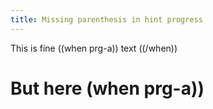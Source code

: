 ```yaml
---
title: Missing parenthesis in hint progress
---
```


This is fine ((when prg-a)) text ((/when))

# But here (when prg-a))